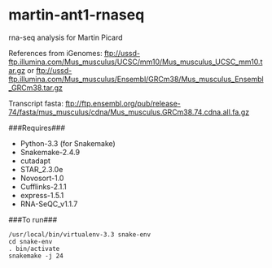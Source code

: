 martin-ant1-rnaseq
============

rna-seq analysis for Martin Picard

References from iGenomes:
<ftp://ussd-ftp.illumina.com/Mus_musculus/UCSC/mm10/Mus_musculus_UCSC_mm10.tar.gz>
or
<ftp://ussd-ftp.illumina.com/Mus_musculus/Ensembl/GRCm38/Mus_musculus_Ensembl_GRCm38.tar.gz>

Transcript fasta:
<ftp://ftp.ensembl.org/pub/release-74/fasta/mus_musculus/cdna/Mus_musculus.GRCm38.74.cdna.all.fa.gz>

###Requires###
- Python-3.3 (for Snakemake)
- Snakemake-2.4.9
- cutadapt
- STAR_2.3.0e
- Novosort-1.0
- Cufflinks-2.1.1
- express-1.5.1
- RNA-SeQC_v1.1.7

###To run###
```
/usr/local/bin/virtualenv-3.3 snake-env
cd snake-env
. bin/activate
snakemake -j 24
```